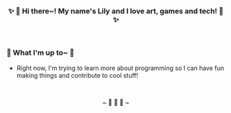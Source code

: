 ### <p align=center>✨ 💜 Hi there~! My name's <b>Lily</b> and I love art, games and tech! 💜 ✨</p>

<br>

### 🌌 What I'm up to~ 🌌

- Right now, I'm trying to learn more about programming so I can have fun making
  things and contribute to cool stuff!

<br>

<p align=center>~ 🦊 🌸 💜 ~</p>
